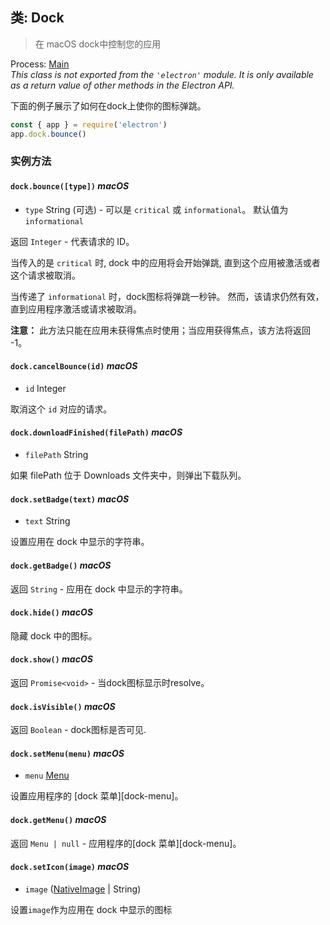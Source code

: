 ## 类: Dock

> 在 macOS dock中控制您的应用

Process: [Main](../glossary.md#main-process)<br /> _This class is not exported from the `'electron'` module. It is only available as a return value of other methods in the Electron API._

下面的例子展示了如何在dock上使你的图标弹跳。

```javascript
const { app } = require('electron')
app.dock.bounce()
```

### 实例方法

#### `dock.bounce([type])` _macOS_

* `type` String (可选) - 可以是 `critical` 或 `informational`。 默认值为`informational`

返回 `Integer` - 代表请求的 ID。

当传入的是 `critical` 时, dock 中的应用将会开始弹跳, 直到这个应用被激活或者这个请求被取消。

当传递了 `informational` 时，dock图标将弹跳一秒钟。 然而，该请求仍然有效，直到应用程序激活或请求被取消。

**注意：** 此方法只能在应用未获得焦点时使用；当应用获得焦点，该方法将返回 -1。

#### `dock.cancelBounce(id)` _macOS_

* `id` Integer

取消这个 ` id ` 对应的请求。

#### `dock.downloadFinished(filePath)` _macOS_

* `filePath` String

如果 filePath 位于 Downloads 文件夹中，则弹出下载队列。

#### `dock.setBadge(text)` _macOS_

* `text` String

设置应用在 dock 中显示的字符串。

#### `dock.getBadge()` _macOS_

返回 `String` - 应用在 dock 中显示的字符串。

#### `dock.hide()` _macOS_

隐藏 dock 中的图标。

#### `dock.show()` _macOS_

返回 `Promise<void>` - 当dock图标显示时resolve。

#### `dock.isVisible()` _macOS_

返回 `Boolean` - dock图标是否可见.

#### `dock.setMenu(menu)` _macOS_

* `menu` [Menu](menu.md)

设置应用程序的 \[dock 菜单\]\[dock-menu\]。

#### `dock.getMenu()` _macOS_

返回 `Menu | null` - 应用程序的\[dock 菜单\]\[dock-menu\]。

#### `dock.setIcon(image)` _macOS_

* `image` ([NativeImage](native-image.md) | String)

设置`image`作为应用在 dock 中显示的图标
